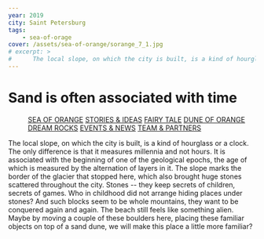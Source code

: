 ```yaml
---
year: 2019
city: Saint Petersburg
tags:
    - sea-of-orage
cover: /assets/sea-of-orange/sorange_7_1.jpg
# excerpt: >
#      The local slope, on which the city is built, is a kind of hourglass or a clock...
---
```


# Sand is often associated with time

<Menu>
<a href="/sea-of-orange">SEA OF ORANGE</a>
<a href="/sea-of-orange/stories-and-ideas">STORIES & IDEAS</a>
<a href="/sea-of-orange/fairytale">FAIRY TALE</a>
<a href="/sea-of-orange/dune-of-orange">DUNE OF ORANGE</a>
<a href="/sea-of-orange/dreamrocks">DREAM ROCKS</a>
<a href="/sea-of-orange/events-and-news">EVENTS & NEWS</a>
<a href="/sea-of-orange/team-and-partners">TEAM & PARTNERS</a>
</Menu>


The local slope, on which the city is built, is a kind of hourglass or a clock. The only difference is that it measures millennia and not hours. It is associated with the beginning of one of the geological epochs, the age of which is measured by the alternation of layers in it. The slope marks the border of the glacier that stopped here, which also brought huge stones scattered throughout the city. Stones -- they keep secrets of children, secrets of games. Who in childhood did not arrange hiding places under stones? And such blocks seem to be whole mountains, they want to be conquered again and again. The beach still feels like something alien. Maybe by moving a couple of these boulders here, placing these familiar objects on top of a sand dune, we will make this place a little more familiar?
